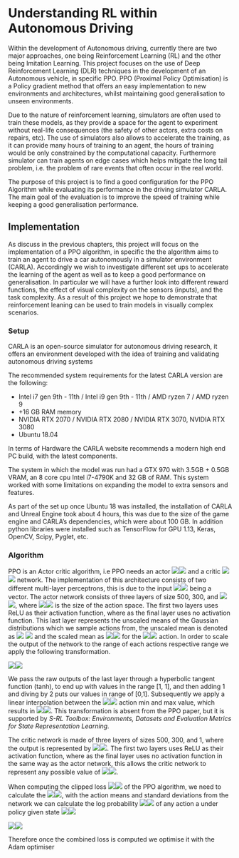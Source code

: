 # Understanding RL within Autonomous Driving

Within the development of Autonomous driving, currently there are two major approaches, one being Reinforcement Learning (RL) and the other being Imitation Learning. This project focuses on the use of Deep Reinforcement Learning (DLR) techniques in the development of an Autonomous vehicle, in specific PPO. PPO (Proximal Policy Optimisation) is a Policy gradient method that offers an easy implementation to new environments and architectures, whilst maintaining good generalisation to unseen environments.

Due to the nature of reinforcement learning, simulators are often used to train these models, as they provide a space for the agent to experiment without real-life consequences (the safety of other actors, extra costs on repairs, etc). The use of simulators also allows to accelerate the training, as it can provide many hours of training to an agent, the hours of training would be only constrained by the computational capacity. Furthermore simulator can train agents on edge cases which helps mitigate the long tail problem, i.e. the problem of rare events that often occur in the real world.

The purpose of this project is to find a good configuration for the PPO Algorithm while evaluating its performance in the driving simulator CARLA. The main goal of the evaluation is to improve the speed of training while keeping a good generalisation performance.



## Implementation

As discuss in the previous chapters, this project will focus on the implementation of a PPO algorithm, in specific the the algorithm aims to train an agent to drive a car autonomously in a simulator environment (CARLA). Accordingly we wish to investigate different set ups to accelerate the learning of the agent as well as to keep a good performance on generalisation. In particular we will have a further look into different reward functions, the effect of visual complexity on the sensors (inputs), and the task complexity. As a result of this project we hope to demonstrate that reinforcement leaning can be used to train models in visually complex scenarios.

### Setup

CARLA is an open-source simulator for autonomous driving research, it offers an environment developed with the idea of training and validating autonomous driving systems

The recommended system requirements for the latest CARLA version are the following:

- Intel i7 gen 9th - 11th / Intel i9 gen 9th - 11th / AMD ryzen 7 / AMD ryzen 9
- +16 GB RAM memory
- NVIDIA RTX 2070 / NVIDIA RTX 2080 / NVIDIA RTX 3070, NVIDIA RTX 3080
- Ubuntu 18.04

In terms of Hardware the CARLA website recommends a modern high end PC build, with the latest components.

The system in which the model was run had a GTX 970 with 3.5GB + 0.5GB VRAM, an 8 core cpu Intel i7-4790K and 32 GB of RAM. This system worked with some limitations on expanding the model to extra sensors and features.

As part of the set up once Ubuntu 18 was installed, the installation of CARLA and Unreal Engine took about 4 hours, this was due to the size of the game engine and CARLA’s dependencies, which were about 100 GB. In addition python libraries were installed such as TensorFlow for GPU 1.13, Keras, OpenCV, Scipy, Pyglet, etc.

### Algorithm

PPO is an Actor critic algorithm, i.e PPO needs an actor <img src="https://render.githubusercontent.com/render/math?math=\pi\(a_{t}\mid%20s_{t}:\theta)#gh-light-mode-only"><img src="https://render.githubusercontent.com/render/math?math=\color{White}\pi\(a_{t}\mid%20s_{t}:\theta)#gh-dark-mode-only"> and a critic <img src="https://render.githubusercontent.com/render/math?math=V\(s_{t}:\theta_{v})#gh-light-mode-only"><img src="https://render.githubusercontent.com/render/math?math=\color{White}V\(s_{t}:\theta_{v})#gh-dark-mode-only"> network. The implementation of this architecture consists of two different multi-layer perceptrons, this is due to the input <img src="https://render.githubusercontent.com/render/math?math=s_{t}#gh-light-mode-only"><img src="https://render.githubusercontent.com/render/math?math=\color{White}s_{t}#gh-dark-mode-only"> being a vector. The actor network consists
of three layers of size 500, 300, and <img src="https://render.githubusercontent.com/render/math?math=a_{dim}#gh-light-mode-only"><img src="https://render.githubusercontent.com/render/math?math=\color{White}a_{dim}#gh-dark-mode-only">, where <img src="https://render.githubusercontent.com/render/math?math=a_{dim}#gh-light-mode-only"><img src="https://render.githubusercontent.com/render/math?math=\color{White}a_{dim}#gh-dark-mode-only"> is the size of the action space. The first two layers uses ReLU as their activation function, where as the final layer uses no activation function. This last layer represents the unscaled means of the Gaussian distributions which we sample actions from, the unscaled mean is denoted as <img src="https://render.githubusercontent.com/render/math?math=O_{i}#gh-light-mode-only"> <img src="https://render.githubusercontent.com/render/math?math=\color{White}O_{i}#gh-dark-mode-only"> and the scaled mean as <img src="https://render.githubusercontent.com/render/math?math=\mu_{i}#gh-light-mode-only"><img src="https://render.githubusercontent.com/render/math?math=\color{White}\mu_{i}#gh-dark-mode-only"> for the <img src="https://render.githubusercontent.com/render/math?math=i^{th}#gh-light-mode-only"><img src="https://render.githubusercontent.com/render/math?math=\color{White}i^{th}#gh-dark-mode-only"> action. In order to scale the output of the network to the range of each actions respective range we apply the following transformation.

<img src="https://render.githubusercontent.com/render/math?math=\mu_{i}=a_{i}^{\min%20}+\frac{\tanh%20\left(o_{i}\right)+1}{2}%20*\left(a_{i}^{\max%20}-a_{i}^{\min%20}\right)#gh-light-mode-only"><img src="https://render.githubusercontent.com/render/math?math=\color{White}\mu_{i}=a_{i}^{\min%20}+\frac{\tanh%20\left(o_{i}\right)+1}{2}%20*\left(a_{i}^{\max%20}-a_{i}^{\min%20}\right)#gh-dark-mode-only">

We pass the raw outputs of the last layer through a hyperbolic tangent function (tanh), to end up with values in the range [1, 1], and then adding 1 and diving by 2 puts our values in range of [0,1]. Subsequently we apply a linear interpolation between the <img src="https://render.githubusercontent.com/render/math?math=i^{th}#gh-light-mode-only"><img src="https://render.githubusercontent.com/render/math?math=\color{White}i^{th}#gh-dark-mode-only"> action min and max value,
which results in <img src="https://render.githubusercontent.com/render/math?math=a_{i}^{\min%20}%20\leq%20\mu_{i}%20\leq%20a_{i}^{\max%20}#gh-light-mode-only"><img src="https://render.githubusercontent.com/render/math?math=\color{White}a_{i}^{\min%20}%20\leq%20\mu_{i}%20\leq%20a_{i}^{\max%20}#gh-dark-mode-only">. This transformation is absent from the PPO paper, but it is supported by *S-RL Toolbox: Environments, Datasets and Evaluation Metrics for State Representation Learning.*

The critic network is made of three layers of sizes 500, 300, and 1, where the output is represented by <img src="https://render.githubusercontent.com/render/math?math=V\(s_{t}:\theta_{v})\approx\R\(s_{t})#gh-light-mode-only"><img src="https://render.githubusercontent.com/render/math?math=\color{White}V\(s_{t}:\theta_{v})\approx\R\(s_{t})#gh-dark-mode-only">. The first two layers uses ReLU as their activation
function, where as the final layer uses no activation function in the same way as the actor network, this allows the critic network to represent any possible value of <img src="https://render.githubusercontent.com/render/math?math=\R\(s_{t})#gh-light-mode-only"><img src="https://render.githubusercontent.com/render/math?math=\color{White}\R\(s_{t})#gh-dark-mode-only">.

When computing the clipped loss <img src="https://render.githubusercontent.com/render/math?math=L^{C%20L%20I%20P}#gh-light-mode-only"><img src="https://render.githubusercontent.com/render/math?math=\color{White}L^{C%20L%20I%20P}#gh-dark-mode-only"> of the PPO algorithm, we need to calculate the <img src="https://render.githubusercontent.com/render/math?math=r_{t}(\theta)#gh-light-mode-only"><img src="https://render.githubusercontent.com/render/math?math=\color{White}r_{t}(\theta)#gh-dark-mode-only">, with the action means and standard deviations from the network we can calculate the log probability <img src="https://render.githubusercontent.com/render/math?math=\log%20\pi_{\theta}(a%20\mid%20s)#gh-light-mode-only"><img src="https://render.githubusercontent.com/render/math?math=\color{White}\log%20\pi_{\theta}(a%20\mid%20s)#gh-dark-mode-only"> of any action a under policy given state <img src="https://render.githubusercontent.com/render/math?math=s#gh-light-mode-only"><img src="https://render.githubusercontent.com/render/math?math=\color{White}s#gh-dark-mode-only"> 

<img src="https://render.githubusercontent.com/render/math?math=\log%20\pi_{\theta}\left(a_{t}%20\mid%20s_{t}\right)-\log%20\pi_{\theta_{\text%20{old%20}}}\left(a_{t}%20\mid%20s_{t}\right)=\frac{\pi_{\theta}\left(a_{t}%20\mid%20s_{t}\right)}{\pi_{\theta_{\text%20{old%20}}}\left(a_{t}%20\mid%20s_{t}\right)}=r_{t}(\theta)#gh-light-mode-only"><img src="https://render.githubusercontent.com/render/math?math=\color{White}\log%20\pi_{\theta}\left(a_{t}%20\mid%20s_{t}\right)-\log%20\pi_{\theta_{\text%20{old%20}}}\left(a_{t}%20\mid%20s_{t}\right)=\frac{\pi_{\theta}\left(a_{t}%20\mid%20s_{t}\right)}{\pi_{\theta_{\text%20{old%20}}}\left(a_{t}%20\mid%20s_{t}\right)}=r_{t}(\theta)#gh-dark-mode-only">

Therefore once the combined loss is computed we optimise it with the Adam optimiser


